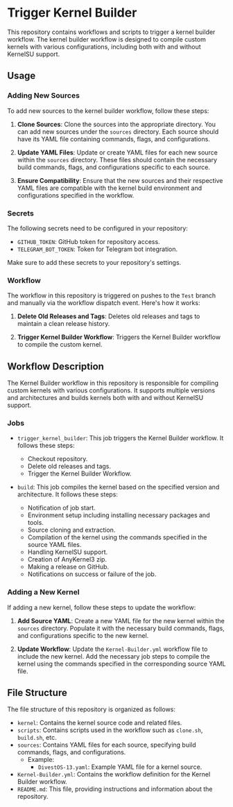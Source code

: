 # Trigger Kernel Builder

This repository contains workflows and scripts to trigger a kernel builder workflow. The kernel builder workflow is designed to compile custom kernels with various configurations, including both with and without KernelSU support.

## Usage

### Adding New Sources

To add new sources to the kernel builder workflow, follow these steps:

1. **Clone Sources**: Clone the sources into the appropriate directory. You can add new sources under the `sources` directory. Each source should have its YAML file containing commands, flags, and configurations.

2. **Update YAML Files**: Update or create YAML files for each new source within the `sources` directory. These files should contain the necessary build commands, flags, and configurations specific to each source.

3. **Ensure Compatibility**: Ensure that the new sources and their respective YAML files are compatible with the kernel build environment and configurations specified in the workflow.

### Secrets

The following secrets need to be configured in your repository:

- `GITHUB_TOKEN`: GitHub token for repository access.
- `TELEGRAM_BOT_TOKEN`: Token for Telegram bot integration.

Make sure to add these secrets to your repository's settings.

### Workflow

The workflow in this repository is triggered on pushes to the `Test` branch and manually via the workflow dispatch event. Here's how it works:

1. **Delete Old Releases and Tags**: Deletes old releases and tags to maintain a clean release history.

2. **Trigger Kernel Builder Workflow**: Triggers the Kernel Builder workflow to compile the custom kernel.

## Workflow Description

The Kernel Builder workflow in this repository is responsible for compiling custom kernels with various configurations. It supports multiple versions and architectures and builds kernels both with and without KernelSU support.

### Jobs

- `trigger_kernel_builder`: This job triggers the Kernel Builder workflow. It follows these steps:
  - Checkout repository.
  - Delete old releases and tags.
  - Trigger the Kernel Builder Workflow.

- `build`: This job compiles the kernel based on the specified version and architecture. It follows these steps:
  - Notification of job start.
  - Environment setup including installing necessary packages and tools.
  - Source cloning and extraction.
  - Compilation of the kernel using the commands specified in the source YAML files.
  - Handling KernelSU support.
  - Creation of AnyKernel3 zip.
  - Making a release on GitHub.
  - Notifications on success or failure of the job.

### Adding a New Kernel

If adding a new kernel, follow these steps to update the workflow:

1. **Add Source YAML**: Create a new YAML file for the new kernel within the `sources` directory. Populate it with the necessary build commands, flags, and configurations specific to the new kernel.

2. **Update Workflow**: Update the `Kernel-Builder.yml` workflow file to include the new kernel. Add the necessary job steps to compile the kernel using the commands specified in the corresponding source YAML file.

## File Structure

The file structure of this repository is organized as follows:

- `kernel`: Contains the kernel source code and related files.
- `scripts`: Contains scripts used in the workflow such as `clone.sh`, `build.sh`, etc.
- `sources`: Contains YAML files for each source, specifying build commands, flags, and configurations.
  - Example:
    - `DivestOS-13.yaml`: Example YAML file for a kernel source.
- `Kernel-Builder.yml`: Contains the workflow definition for the Kernel Builder workflow.
- `README.md`: This file, providing instructions and information about the repository.
